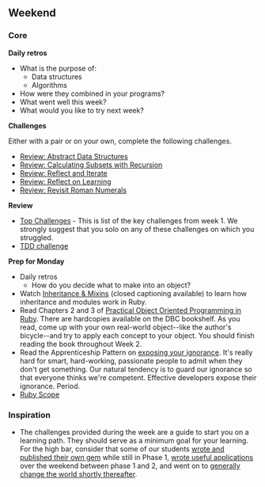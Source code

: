 ## Weekend

### Core

**Daily retros**

- What is the purpose of:
  - Data structures
  - Algorithms
- How were they combined in your programs?
- What went well this week?
- What would you like to try next week?

**Challenges**

Either with a pair or on your own, complete the following challenges.

- [Review: Abstract Data Structures](../../../../tree/master/review-abstract-data-structures-challenge)
- [Review: Calculating Subsets with Recursion](../../../../tree/master/review-calculating-subsets-with-recursion-challenge)
- [Review: Reflect and Iterate](../../../../tree/master/review-reflect-and-iterate-challenge)
- [Review: Reflect on Learning](../../../../tree/master/review-reflect-on-learning-challenge)
- [Review: Revisit Roman Numerals](../../../../tree/master/review-revisit-roman-numeral-challenge)

**Review**

- [Top Challenges](../tree/master/resources/key-challenges-p1w1.md) - This is list of the key challenges from week 1. We strongly suggest that you solo on any of these challenges on which you struggled.
- [TDD challenge](https://github.com/nyc-jackrabbits-2017/week1-translate-test-to-code)

**Prep for Monday**

- Daily retros
  - How do you decide what to make into an object?
- Watch [Inheritance & Mixins](https://talks.devbootcamp.com/inheritance-and-mixins) (closed captioning available) to learn how inheritance and modules work in Ruby.
- Read Chapters 2 and 3 of [Practical Object Oriented Programming in Ruby](http://amazon.com/Practical-Object-Oriented-Design-Ruby-Addison-Wesley-ebook/dp/B0096BYG7C/). There are hardcopies available on the DBC bookshelf. As you read, come up with your own real-world object--like the author's bicycle--and try to apply each concept to your object. You should finish reading the book throughout Week 2.
- Read the Apprenticeship Pattern on [exposing your ignorance](http://chimera.labs.oreilly.com/books/1234000001813/ch02.html#expose_your_ignorance). It's really hard for smart, hard-working, passionate people to admit when they don't get something. Our natural tendency is to guard our ignorance so that everyone thinks we're competent. Effective developers expose their ignorance. Period.
- [Ruby Scope](../readings/ruby-scope/README.md)

### Inspiration

- The challenges provided during the week are a guide to start you on a learning path. They should serve as a minimum goal for your learning. For the high bar, consider that some of our students [wrote and published their own gem](https://github.com/sandbochs/local_message) while still in Phase 1, [wrote useful applications](http://www.codequizzes.com/) over the weekend between phase 1 and 2, and went on to [generally change the world shortly thereafter](https://devbootcamp.com/blog/2013-08-19-how-dbcers-are-turning-your-browser-into-a-snake-playing-gosling-loving-wonderwolrd).
